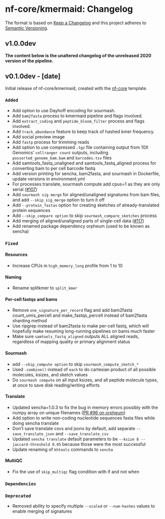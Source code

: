 # nf-core/kmermaid: Changelog

The format is based on [Keep a Changelog](https://keepachangelog.com/en/1.0.0/)
and this project adheres to [Semantic Versioning](https://semver.org/spec/v2.0.0.html).

## v1.0.0dev

**The content below is the unaltered changelog of the unreleased 2020 version of the pipeline.**

## v0.1.0dev - [date]

Initial release of nf-core/kmermaid, created with the [nf-core](https://nf-co.re/) template.

### `Added`

- Add option to use Dayhoff encoding for sourmash.
- Add `bam2fasta` process to kmermaid pipeline and flags involved.
- Add `extract_coding` and `peptide_bloom_filter` process and flags involved.
- Add `track_abundance` feature to keep track of hashed kmer frequency.
- Add social preview image
- Add `fastp` process for trimming reads
- Add option to use compressed `.tgz` file containing output from 10X Genomics' `cellranger count` outputs, including `possorted_genome_bam.bam` and `barcodes.tsv` files
- Add samtools_fastq_unaligned and samtools_fastq_aligned process for converting bam to per cell
  barcode fastq
- Add version printing for sencha, bam2fasta, and sourmash in Dockerfile, update versions in environment.yml
- For processes translate, sourmash compute add cpus=1 as they are only serial ([#107](https://github.com/nf-core/kmermaid/pull/107))
- Add `sourmash sig merge` for aligned/unaligned signatures from bam files, and add `--skip_sig_merge` option to turn it off
- Add `--protein_fastas` option for creating sketches of already-translated protein sequences
- Add `--skip_compare option` to skip `sourmash_compare_sketches` process
- Add merging of aligned/unaligned parts of single-cell data ([#117](https://github.com/nf-core/kmermaid/pull/117))
- Add renamed package dependency orpheum (used to be known as sencha)

### `Fixed`

#### Resources

- Increase CPUs in `high_memory_long` profile from 1 to 10

#### Naming

- Rename splitkmer to `split_kmer`

#### Per-cell fastqs and bams

- Remove `one_signature_per_record` flag and add bam2fasta count_umis_percell and make_fastqs_percell instead of bam2fasta sharding method
- Use ripgrep instead of bam2fasta to make per-cell fastq, which will hopefully make resuming long-running pipelines on bams much faster
- Make sure `samtools_fastq_aligned` outputs ALL aligned reads, regardless of mapping quality or primary alignment status

#### Sourmash

- add `--skip_compute option` to skip `sourmash_compute_sketch_*`
- Used `.combine()` instead of `each` to do cartesian product of all possible molecules, ksizes, and sketch values
- Do `sourmash compute` on all input ksizes, and all peptide molecule types, at once to save disk reading/writing efforts

#### Translate

- Updated sencha=1.0.3 to fix the bug in memory errors possibly with the numpy array on unique filenames ([PR #96 on orpheum](https://github.com/czbiohub/orpheum/pull/96))
- Add option to write non-coding nucleotide sequences fasta files while doing sencha translate
- Don't save translate csvs and jsons by default, add separate `--save_translate_json` and `--save_translate_csv`
- Updated `sencha translate` default parameters to be `--ksize 8 --jaccard-threshold 0.05` because those were the most successful
- Update renaming of `khtools` commands to `sencha`

#### MultiQC

- Fix the use of `skip_multiqc` flag condition with if and not when

### `Dependencies`

### `Deprecated`

- Removed ability to specify multiple `--scaled` or `--num-hashes` values to enable merging of signatures
